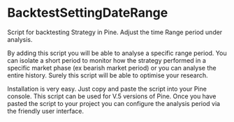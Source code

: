 # BacktestSettingDateRange
Script for backtesting Strategy in Pine. Adjust the time Range period under analysis. 

By adding this script you will be able to analyse a specific range period. You can isolate a short period to monitor how the strategy performed in a specific market phase (ex bearish market period) or you can analyse the entire history. Surely this script will be able to optimise your research. 

Installation is very easy. Just copy and paste the script into your Pine console. This script can be used for V.5 versions of Pine. Once you have pasted the script to your project you can configure the analysis period via the friendly user interface.

